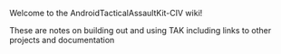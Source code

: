 Welcome to the AndroidTacticalAssaultKit-CIV wiki!

These are notes on building out and using TAK including links to other projects and documentation
